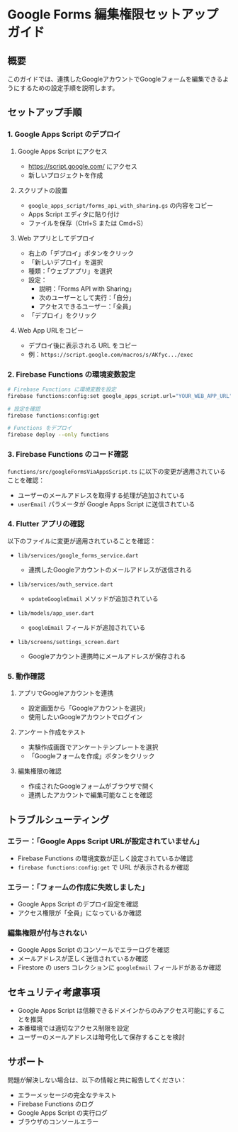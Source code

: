 # Google Forms 編集権限セットアップガイド

## 概要
このガイドでは、連携したGoogleアカウントでGoogleフォームを編集できるようにするための設定手順を説明します。

## セットアップ手順

### 1. Google Apps Script のデプロイ

1. Google Apps Script にアクセス
   - https://script.google.com/ にアクセス
   - 新しいプロジェクトを作成

2. スクリプトの設置
   - `google_apps_script/forms_api_with_sharing.gs` の内容をコピー
   - Apps Script エディタに貼り付け
   - ファイルを保存（Ctrl+S または Cmd+S）

3. Web アプリとしてデプロイ
   - 右上の「デプロイ」ボタンをクリック
   - 「新しいデプロイ」を選択
   - 種類：「ウェブアプリ」を選択
   - 設定：
     - 説明：「Forms API with Sharing」
     - 次のユーザーとして実行：「自分」
     - アクセスできるユーザー：「全員」
   - 「デプロイ」をクリック

4. Web App URLをコピー
   - デプロイ後に表示される URL をコピー
   - 例：`https://script.google.com/macros/s/AKfyc.../exec`

### 2. Firebase Functions の環境変数設定

```bash
# Firebase Functions に環境変数を設定
firebase functions:config:set google_apps_script.url="YOUR_WEB_APP_URL"

# 設定を確認
firebase functions:config:get

# Functions をデプロイ
firebase deploy --only functions
```

### 3. Firebase Functions のコード確認

`functions/src/googleFormsViaAppsScript.ts` に以下の変更が適用されていることを確認：

- ユーザーのメールアドレスを取得する処理が追加されている
- `userEmail` パラメータが Google Apps Script に送信されている

### 4. Flutter アプリの確認

以下のファイルに変更が適用されていることを確認：

- `lib/services/google_forms_service.dart`
  - 連携したGoogleアカウントのメールアドレスが送信される

- `lib/services/auth_service.dart`
  - `updateGoogleEmail` メソッドが追加されている

- `lib/models/app_user.dart`
  - `googleEmail` フィールドが追加されている

- `lib/screens/settings_screen.dart`
  - Googleアカウント連携時にメールアドレスが保存される

### 5. 動作確認

1. アプリでGoogleアカウントを連携
   - 設定画面から「Googleアカウントを選択」
   - 使用したいGoogleアカウントでログイン

2. アンケート作成をテスト
   - 実験作成画面でアンケートテンプレートを選択
   - 「Googleフォームを作成」ボタンをクリック

3. 編集権限の確認
   - 作成されたGoogleフォームがブラウザで開く
   - 連携したアカウントで編集可能なことを確認

## トラブルシューティング

### エラー：「Google Apps Script URLが設定されていません」
- Firebase Functions の環境変数が正しく設定されているか確認
- `firebase functions:config:get` で URL が表示されるか確認

### エラー：「フォームの作成に失敗しました」
- Google Apps Script のデプロイ設定を確認
- アクセス権限が「全員」になっているか確認

### 編集権限が付与されない
- Google Apps Script のコンソールでエラーログを確認
- メールアドレスが正しく送信されているか確認
- Firestore の users コレクションに `googleEmail` フィールドがあるか確認

## セキュリティ考慮事項

- Google Apps Script は信頼できるドメインからのみアクセス可能にすることを推奨
- 本番環境では適切なアクセス制限を設定
- ユーザーのメールアドレスは暗号化して保存することを検討

## サポート

問題が解決しない場合は、以下の情報と共に報告してください：
- エラーメッセージの完全なテキスト
- Firebase Functions のログ
- Google Apps Script の実行ログ
- ブラウザのコンソールエラー